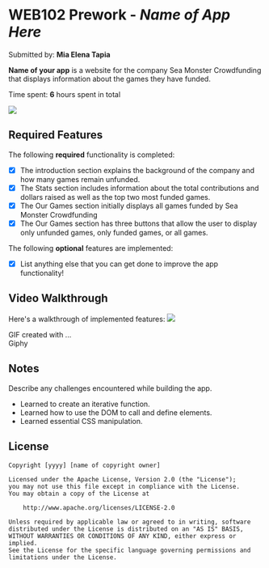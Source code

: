 # WEB102 Prework - *Name of App Here*

Submitted by: **Mia Elena Tapia**


**Name of your app** is a website for the company Sea Monster Crowdfunding that displays information about the games they have funded.

Time spent: **6** hours spent in total

<img src="https://media.giphy.com/media/e4DOfI9uqn9rHVmeVb/giphy.gif">


## Required Features

The following **required** functionality is completed:

* [x] The introduction section explains the background of the company and how many games remain unfunded.
* [x] The Stats section includes information about the total contributions and dollars raised as well as the top two most funded games.
* [x] The Our Games section initially displays all games funded by Sea Monster Crowdfunding
* [x] The Our Games section has three buttons that allow the user to display only unfunded games, only funded games, or all games.

The following **optional** features are implemented:

* [x] List anything else that you can get done to improve the app functionality!

## Video Walkthrough

Here's a walkthrough of implemented features:
<img src="https://media.giphy.com/media/IfewE0BHDz1fX0GyJ1/giphy.gif">

GIF created with ...  
Giphy

## Notes

Describe any challenges encountered while building the app.
- Learned to create an iterative function.
- Learned how to use the DOM to call and define elements.
- Learned essential CSS manipulation.

## License

    Copyright [yyyy] [name of copyright owner]

    Licensed under the Apache License, Version 2.0 (the "License");
    you may not use this file except in compliance with the License.
    You may obtain a copy of the License at

        http://www.apache.org/licenses/LICENSE-2.0

    Unless required by applicable law or agreed to in writing, software
    distributed under the License is distributed on an "AS IS" BASIS,
    WITHOUT WARRANTIES OR CONDITIONS OF ANY KIND, either express or implied.
    See the License for the specific language governing permissions and
    limitations under the License.
